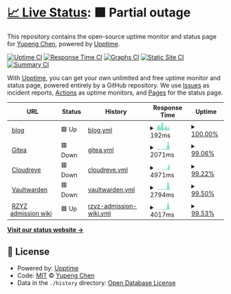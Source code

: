 # [📈 Live Status](https://cyp0633.github.io/uptime-monitor): <!--live status--> **🟧 Partial outage**

This repository contains the open-source uptime monitor and status page for [Yupeng Chen](cyp0633.icu), powered by [Upptime](https://github.com/upptime/upptime).

[![Uptime CI](https://github.com/cyp0633/uptime-monitor/workflows/Uptime%20CI/badge.svg)](https://github.com/cyp0633/uptime-monitor/actions?query=workflow%3A%22Uptime+CI%22)
[![Response Time CI](https://github.com/cyp0633/uptime-monitor/workflows/Response%20Time%20CI/badge.svg)](https://github.com/cyp0633/uptime-monitor/actions?query=workflow%3A%22Response+Time+CI%22)
[![Graphs CI](https://github.com/cyp0633/uptime-monitor/workflows/Graphs%20CI/badge.svg)](https://github.com/cyp0633/uptime-monitor/actions?query=workflow%3A%22Graphs+CI%22)
[![Static Site CI](https://github.com/cyp0633/uptime-monitor/workflows/Static%20Site%20CI/badge.svg)](https://github.com/cyp0633/uptime-monitor/actions?query=workflow%3A%22Static+Site+CI%22)
[![Summary CI](https://github.com/cyp0633/uptime-monitor/workflows/Summary%20CI/badge.svg)](https://github.com/cyp0633/uptime-monitor/actions?query=workflow%3A%22Summary+CI%22)

With [Upptime](https://upptime.js.org), you can get your own unlimited and free uptime monitor and status page, powered entirely by a GitHub repository. We use [Issues](https://github.com/cyp0633/uptime-monitor/issues) as incident reports, [Actions](https://github.com/cyp0633/uptime-monitor/actions) as uptime monitors, and [Pages](https://cyp0633.github.io/uptime-monitor) for the status page.

<!--start: status pages-->
<!-- This summary is generated by Upptime (https://github.com/upptime/upptime) -->
<!-- Do not edit this manually, your changes will be overwritten -->
<!-- prettier-ignore -->
| URL | Status | History | Response Time | Uptime |
| --- | ------ | ------- | ------------- | ------ |
| <img alt="" src="https://icons.duckduckgo.com/ip3/cyp0633.icu.ico" height="13"> [blog](https://cyp0633.icu) | 🟩 Up | [blog.yml](https://github.com/cyp0633/uptime-monitor/commits/HEAD/history/blog.yml) | <details><summary><img alt="Response time graph" src="./graphs/blog/response-time-week.png" height="20"> 192ms</summary><br><a href="https://status.cyp0633.icu/history/blog"><img alt="Response time 646" src="https://img.shields.io/endpoint?url=https%3A%2F%2Fraw.githubusercontent.com%2Fcyp0633%2Fuptime-monitor%2FHEAD%2Fapi%2Fblog%2Fresponse-time.json"></a><br><a href="https://status.cyp0633.icu/history/blog"><img alt="24-hour response time 485" src="https://img.shields.io/endpoint?url=https%3A%2F%2Fraw.githubusercontent.com%2Fcyp0633%2Fuptime-monitor%2FHEAD%2Fapi%2Fblog%2Fresponse-time-day.json"></a><br><a href="https://status.cyp0633.icu/history/blog"><img alt="7-day response time 192" src="https://img.shields.io/endpoint?url=https%3A%2F%2Fraw.githubusercontent.com%2Fcyp0633%2Fuptime-monitor%2FHEAD%2Fapi%2Fblog%2Fresponse-time-week.json"></a><br><a href="https://status.cyp0633.icu/history/blog"><img alt="30-day response time 173" src="https://img.shields.io/endpoint?url=https%3A%2F%2Fraw.githubusercontent.com%2Fcyp0633%2Fuptime-monitor%2FHEAD%2Fapi%2Fblog%2Fresponse-time-month.json"></a><br><a href="https://status.cyp0633.icu/history/blog"><img alt="1-year response time 406" src="https://img.shields.io/endpoint?url=https%3A%2F%2Fraw.githubusercontent.com%2Fcyp0633%2Fuptime-monitor%2FHEAD%2Fapi%2Fblog%2Fresponse-time-year.json"></a></details> | <details><summary><a href="https://status.cyp0633.icu/history/blog">100.00%</a></summary><a href="https://status.cyp0633.icu/history/blog"><img alt="All-time uptime 99.66%" src="https://img.shields.io/endpoint?url=https%3A%2F%2Fraw.githubusercontent.com%2Fcyp0633%2Fuptime-monitor%2FHEAD%2Fapi%2Fblog%2Fuptime.json"></a><br><a href="https://status.cyp0633.icu/history/blog"><img alt="24-hour uptime 100.00%" src="https://img.shields.io/endpoint?url=https%3A%2F%2Fraw.githubusercontent.com%2Fcyp0633%2Fuptime-monitor%2FHEAD%2Fapi%2Fblog%2Fuptime-day.json"></a><br><a href="https://status.cyp0633.icu/history/blog"><img alt="7-day uptime 100.00%" src="https://img.shields.io/endpoint?url=https%3A%2F%2Fraw.githubusercontent.com%2Fcyp0633%2Fuptime-monitor%2FHEAD%2Fapi%2Fblog%2Fuptime-week.json"></a><br><a href="https://status.cyp0633.icu/history/blog"><img alt="30-day uptime 100.00%" src="https://img.shields.io/endpoint?url=https%3A%2F%2Fraw.githubusercontent.com%2Fcyp0633%2Fuptime-monitor%2FHEAD%2Fapi%2Fblog%2Fuptime-month.json"></a><br><a href="https://status.cyp0633.icu/history/blog"><img alt="1-year uptime 99.75%" src="https://img.shields.io/endpoint?url=https%3A%2F%2Fraw.githubusercontent.com%2Fcyp0633%2Fuptime-monitor%2FHEAD%2Fapi%2Fblog%2Fuptime-year.json"></a></details>
| <img alt="" src="https://icons.duckduckgo.com/ip3/git.cyp0633.icu.ico" height="13"> [Gitea](https://git.cyp0633.icu) | 🟥 Down | [gitea.yml](https://github.com/cyp0633/uptime-monitor/commits/HEAD/history/gitea.yml) | <details><summary><img alt="Response time graph" src="./graphs/gitea/response-time-week.png" height="20"> 2071ms</summary><br><a href="https://status.cyp0633.icu/history/gitea"><img alt="Response time 936" src="https://img.shields.io/endpoint?url=https%3A%2F%2Fraw.githubusercontent.com%2Fcyp0633%2Fuptime-monitor%2FHEAD%2Fapi%2Fgitea%2Fresponse-time.json"></a><br><a href="https://status.cyp0633.icu/history/gitea"><img alt="24-hour response time 924" src="https://img.shields.io/endpoint?url=https%3A%2F%2Fraw.githubusercontent.com%2Fcyp0633%2Fuptime-monitor%2FHEAD%2Fapi%2Fgitea%2Fresponse-time-day.json"></a><br><a href="https://status.cyp0633.icu/history/gitea"><img alt="7-day response time 2071" src="https://img.shields.io/endpoint?url=https%3A%2F%2Fraw.githubusercontent.com%2Fcyp0633%2Fuptime-monitor%2FHEAD%2Fapi%2Fgitea%2Fresponse-time-week.json"></a><br><a href="https://status.cyp0633.icu/history/gitea"><img alt="30-day response time 1183" src="https://img.shields.io/endpoint?url=https%3A%2F%2Fraw.githubusercontent.com%2Fcyp0633%2Fuptime-monitor%2FHEAD%2Fapi%2Fgitea%2Fresponse-time-month.json"></a><br><a href="https://status.cyp0633.icu/history/gitea"><img alt="1-year response time 898" src="https://img.shields.io/endpoint?url=https%3A%2F%2Fraw.githubusercontent.com%2Fcyp0633%2Fuptime-monitor%2FHEAD%2Fapi%2Fgitea%2Fresponse-time-year.json"></a></details> | <details><summary><a href="https://status.cyp0633.icu/history/gitea">99.06%</a></summary><a href="https://status.cyp0633.icu/history/gitea"><img alt="All-time uptime 99.51%" src="https://img.shields.io/endpoint?url=https%3A%2F%2Fraw.githubusercontent.com%2Fcyp0633%2Fuptime-monitor%2FHEAD%2Fapi%2Fgitea%2Fuptime.json"></a><br><a href="https://status.cyp0633.icu/history/gitea"><img alt="24-hour uptime 99.34%" src="https://img.shields.io/endpoint?url=https%3A%2F%2Fraw.githubusercontent.com%2Fcyp0633%2Fuptime-monitor%2FHEAD%2Fapi%2Fgitea%2Fuptime-day.json"></a><br><a href="https://status.cyp0633.icu/history/gitea"><img alt="7-day uptime 99.06%" src="https://img.shields.io/endpoint?url=https%3A%2F%2Fraw.githubusercontent.com%2Fcyp0633%2Fuptime-monitor%2FHEAD%2Fapi%2Fgitea%2Fuptime-week.json"></a><br><a href="https://status.cyp0633.icu/history/gitea"><img alt="30-day uptime 99.78%" src="https://img.shields.io/endpoint?url=https%3A%2F%2Fraw.githubusercontent.com%2Fcyp0633%2Fuptime-monitor%2FHEAD%2Fapi%2Fgitea%2Fuptime-month.json"></a><br><a href="https://status.cyp0633.icu/history/gitea"><img alt="1-year uptime 99.97%" src="https://img.shields.io/endpoint?url=https%3A%2F%2Fraw.githubusercontent.com%2Fcyp0633%2Fuptime-monitor%2FHEAD%2Fapi%2Fgitea%2Fuptime-year.json"></a></details>
| <img alt="" src="https://icons.duckduckgo.com/ip3/drive.cyp0633.icu.ico" height="13"> [Cloudreve](https://drive.cyp0633.icu) | 🟥 Down | [cloudreve.yml](https://github.com/cyp0633/uptime-monitor/commits/HEAD/history/cloudreve.yml) | <details><summary><img alt="Response time graph" src="./graphs/cloudreve/response-time-week.png" height="20"> 4971ms</summary><br><a href="https://status.cyp0633.icu/history/cloudreve"><img alt="Response time 910" src="https://img.shields.io/endpoint?url=https%3A%2F%2Fraw.githubusercontent.com%2Fcyp0633%2Fuptime-monitor%2FHEAD%2Fapi%2Fcloudreve%2Fresponse-time.json"></a><br><a href="https://status.cyp0633.icu/history/cloudreve"><img alt="24-hour response time 818" src="https://img.shields.io/endpoint?url=https%3A%2F%2Fraw.githubusercontent.com%2Fcyp0633%2Fuptime-monitor%2FHEAD%2Fapi%2Fcloudreve%2Fresponse-time-day.json"></a><br><a href="https://status.cyp0633.icu/history/cloudreve"><img alt="7-day response time 4971" src="https://img.shields.io/endpoint?url=https%3A%2F%2Fraw.githubusercontent.com%2Fcyp0633%2Fuptime-monitor%2FHEAD%2Fapi%2Fcloudreve%2Fresponse-time-week.json"></a><br><a href="https://status.cyp0633.icu/history/cloudreve"><img alt="30-day response time 1933" src="https://img.shields.io/endpoint?url=https%3A%2F%2Fraw.githubusercontent.com%2Fcyp0633%2Fuptime-monitor%2FHEAD%2Fapi%2Fcloudreve%2Fresponse-time-month.json"></a><br><a href="https://status.cyp0633.icu/history/cloudreve"><img alt="1-year response time 906" src="https://img.shields.io/endpoint?url=https%3A%2F%2Fraw.githubusercontent.com%2Fcyp0633%2Fuptime-monitor%2FHEAD%2Fapi%2Fcloudreve%2Fresponse-time-year.json"></a></details> | <details><summary><a href="https://status.cyp0633.icu/history/cloudreve">99.22%</a></summary><a href="https://status.cyp0633.icu/history/cloudreve"><img alt="All-time uptime 99.98%" src="https://img.shields.io/endpoint?url=https%3A%2F%2Fraw.githubusercontent.com%2Fcyp0633%2Fuptime-monitor%2FHEAD%2Fapi%2Fcloudreve%2Fuptime.json"></a><br><a href="https://status.cyp0633.icu/history/cloudreve"><img alt="24-hour uptime 99.82%" src="https://img.shields.io/endpoint?url=https%3A%2F%2Fraw.githubusercontent.com%2Fcyp0633%2Fuptime-monitor%2FHEAD%2Fapi%2Fcloudreve%2Fuptime-day.json"></a><br><a href="https://status.cyp0633.icu/history/cloudreve"><img alt="7-day uptime 99.22%" src="https://img.shields.io/endpoint?url=https%3A%2F%2Fraw.githubusercontent.com%2Fcyp0633%2Fuptime-monitor%2FHEAD%2Fapi%2Fcloudreve%2Fuptime-week.json"></a><br><a href="https://status.cyp0633.icu/history/cloudreve"><img alt="30-day uptime 99.82%" src="https://img.shields.io/endpoint?url=https%3A%2F%2Fraw.githubusercontent.com%2Fcyp0633%2Fuptime-monitor%2FHEAD%2Fapi%2Fcloudreve%2Fuptime-month.json"></a><br><a href="https://status.cyp0633.icu/history/cloudreve"><img alt="1-year uptime 99.98%" src="https://img.shields.io/endpoint?url=https%3A%2F%2Fraw.githubusercontent.com%2Fcyp0633%2Fuptime-monitor%2FHEAD%2Fapi%2Fcloudreve%2Fuptime-year.json"></a></details>
| <img alt="" src="https://icons.duckduckgo.com/ip3/warden.cyp0633.icu.ico" height="13"> [Vaultwarden](https://warden.cyp0633.icu) | 🟥 Down | [vaultwarden.yml](https://github.com/cyp0633/uptime-monitor/commits/HEAD/history/vaultwarden.yml) | <details><summary><img alt="Response time graph" src="./graphs/vaultwarden/response-time-week.png" height="20"> 2794ms</summary><br><a href="https://status.cyp0633.icu/history/vaultwarden"><img alt="Response time 518" src="https://img.shields.io/endpoint?url=https%3A%2F%2Fraw.githubusercontent.com%2Fcyp0633%2Fuptime-monitor%2FHEAD%2Fapi%2Fvaultwarden%2Fresponse-time.json"></a><br><a href="https://status.cyp0633.icu/history/vaultwarden"><img alt="24-hour response time 691" src="https://img.shields.io/endpoint?url=https%3A%2F%2Fraw.githubusercontent.com%2Fcyp0633%2Fuptime-monitor%2FHEAD%2Fapi%2Fvaultwarden%2Fresponse-time-day.json"></a><br><a href="https://status.cyp0633.icu/history/vaultwarden"><img alt="7-day response time 2794" src="https://img.shields.io/endpoint?url=https%3A%2F%2Fraw.githubusercontent.com%2Fcyp0633%2Fuptime-monitor%2FHEAD%2Fapi%2Fvaultwarden%2Fresponse-time-week.json"></a><br><a href="https://status.cyp0633.icu/history/vaultwarden"><img alt="30-day response time 1249" src="https://img.shields.io/endpoint?url=https%3A%2F%2Fraw.githubusercontent.com%2Fcyp0633%2Fuptime-monitor%2FHEAD%2Fapi%2Fvaultwarden%2Fresponse-time-month.json"></a><br><a href="https://status.cyp0633.icu/history/vaultwarden"><img alt="1-year response time 520" src="https://img.shields.io/endpoint?url=https%3A%2F%2Fraw.githubusercontent.com%2Fcyp0633%2Fuptime-monitor%2FHEAD%2Fapi%2Fvaultwarden%2Fresponse-time-year.json"></a></details> | <details><summary><a href="https://status.cyp0633.icu/history/vaultwarden">99.50%</a></summary><a href="https://status.cyp0633.icu/history/vaultwarden"><img alt="All-time uptime 99.83%" src="https://img.shields.io/endpoint?url=https%3A%2F%2Fraw.githubusercontent.com%2Fcyp0633%2Fuptime-monitor%2FHEAD%2Fapi%2Fvaultwarden%2Fuptime.json"></a><br><a href="https://status.cyp0633.icu/history/vaultwarden"><img alt="24-hour uptime 99.92%" src="https://img.shields.io/endpoint?url=https%3A%2F%2Fraw.githubusercontent.com%2Fcyp0633%2Fuptime-monitor%2FHEAD%2Fapi%2Fvaultwarden%2Fuptime-day.json"></a><br><a href="https://status.cyp0633.icu/history/vaultwarden"><img alt="7-day uptime 99.50%" src="https://img.shields.io/endpoint?url=https%3A%2F%2Fraw.githubusercontent.com%2Fcyp0633%2Fuptime-monitor%2FHEAD%2Fapi%2Fvaultwarden%2Fuptime-week.json"></a><br><a href="https://status.cyp0633.icu/history/vaultwarden"><img alt="30-day uptime 99.89%" src="https://img.shields.io/endpoint?url=https%3A%2F%2Fraw.githubusercontent.com%2Fcyp0633%2Fuptime-monitor%2FHEAD%2Fapi%2Fvaultwarden%2Fuptime-month.json"></a><br><a href="https://status.cyp0633.icu/history/vaultwarden"><img alt="1-year uptime 99.98%" src="https://img.shields.io/endpoint?url=https%3A%2F%2Fraw.githubusercontent.com%2Fcyp0633%2Fuptime-monitor%2FHEAD%2Fapi%2Fvaultwarden%2Fuptime-year.json"></a></details>
| <img alt="" src="https://icons.duckduckgo.com/ip3/wiki.rzyzadmissionhelper.top.ico" height="13"> [RZYZ admission wiki](https://wiki.rzyzadmissionhelper.top) | 🟩 Up | [rzyz-admission-wiki.yml](https://github.com/cyp0633/uptime-monitor/commits/HEAD/history/rzyz-admission-wiki.yml) | <details><summary><img alt="Response time graph" src="./graphs/rzyz-admission-wiki/response-time-week.png" height="20"> 4017ms</summary><br><a href="https://status.cyp0633.icu/history/rzyz-admission-wiki"><img alt="Response time 1046" src="https://img.shields.io/endpoint?url=https%3A%2F%2Fraw.githubusercontent.com%2Fcyp0633%2Fuptime-monitor%2FHEAD%2Fapi%2Frzyz-admission-wiki%2Fresponse-time.json"></a><br><a href="https://status.cyp0633.icu/history/rzyz-admission-wiki"><img alt="24-hour response time 902" src="https://img.shields.io/endpoint?url=https%3A%2F%2Fraw.githubusercontent.com%2Fcyp0633%2Fuptime-monitor%2FHEAD%2Fapi%2Frzyz-admission-wiki%2Fresponse-time-day.json"></a><br><a href="https://status.cyp0633.icu/history/rzyz-admission-wiki"><img alt="7-day response time 4017" src="https://img.shields.io/endpoint?url=https%3A%2F%2Fraw.githubusercontent.com%2Fcyp0633%2Fuptime-monitor%2FHEAD%2Fapi%2Frzyz-admission-wiki%2Fresponse-time-week.json"></a><br><a href="https://status.cyp0633.icu/history/rzyz-admission-wiki"><img alt="30-day response time 1693" src="https://img.shields.io/endpoint?url=https%3A%2F%2Fraw.githubusercontent.com%2Fcyp0633%2Fuptime-monitor%2FHEAD%2Fapi%2Frzyz-admission-wiki%2Fresponse-time-month.json"></a><br><a href="https://status.cyp0633.icu/history/rzyz-admission-wiki"><img alt="1-year response time 1046" src="https://img.shields.io/endpoint?url=https%3A%2F%2Fraw.githubusercontent.com%2Fcyp0633%2Fuptime-monitor%2FHEAD%2Fapi%2Frzyz-admission-wiki%2Fresponse-time-year.json"></a></details> | <details><summary><a href="https://status.cyp0633.icu/history/rzyz-admission-wiki">99.53%</a></summary><a href="https://status.cyp0633.icu/history/rzyz-admission-wiki"><img alt="All-time uptime 51.61%" src="https://img.shields.io/endpoint?url=https%3A%2F%2Fraw.githubusercontent.com%2Fcyp0633%2Fuptime-monitor%2FHEAD%2Fapi%2Frzyz-admission-wiki%2Fuptime.json"></a><br><a href="https://status.cyp0633.icu/history/rzyz-admission-wiki"><img alt="24-hour uptime 100.00%" src="https://img.shields.io/endpoint?url=https%3A%2F%2Fraw.githubusercontent.com%2Fcyp0633%2Fuptime-monitor%2FHEAD%2Fapi%2Frzyz-admission-wiki%2Fuptime-day.json"></a><br><a href="https://status.cyp0633.icu/history/rzyz-admission-wiki"><img alt="7-day uptime 99.53%" src="https://img.shields.io/endpoint?url=https%3A%2F%2Fraw.githubusercontent.com%2Fcyp0633%2Fuptime-monitor%2FHEAD%2Fapi%2Frzyz-admission-wiki%2Fuptime-week.json"></a><br><a href="https://status.cyp0633.icu/history/rzyz-admission-wiki"><img alt="30-day uptime 99.89%" src="https://img.shields.io/endpoint?url=https%3A%2F%2Fraw.githubusercontent.com%2Fcyp0633%2Fuptime-monitor%2FHEAD%2Fapi%2Frzyz-admission-wiki%2Fuptime-month.json"></a><br><a href="https://status.cyp0633.icu/history/rzyz-admission-wiki"><img alt="1-year uptime 91.56%" src="https://img.shields.io/endpoint?url=https%3A%2F%2Fraw.githubusercontent.com%2Fcyp0633%2Fuptime-monitor%2FHEAD%2Fapi%2Frzyz-admission-wiki%2Fuptime-year.json"></a></details>

<!--end: status pages-->

[**Visit our status website →**](https://cyp0633.github.io/uptime-monitor)

## 📄 License

- Powered by: [Upptime](https://github.com/upptime/upptime)
- Code: [MIT](./LICENSE) © [Yupeng Chen](cyp0633.icu)
- Data in the `./history` directory: [Open Database License](https://opendatacommons.org/licenses/odbl/1-0/)
